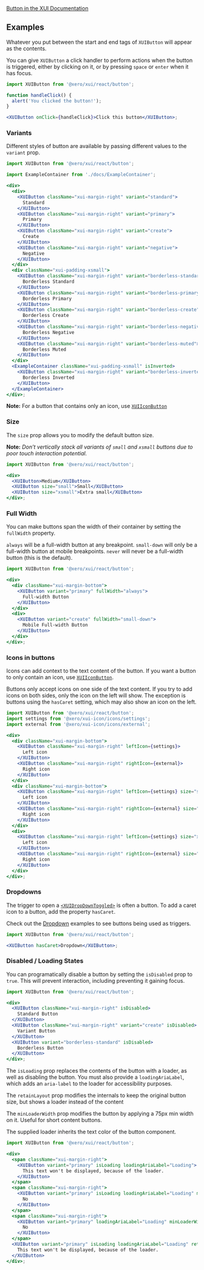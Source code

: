 <div class="xui-margin-vertical">
	<a href="../section-components-controls-button.html" isDocLink>Button in the XUI Documentation</a>
</div>

## Examples

Whatever you put between the start and end tags of `XUIButton` will appear as the contents.

You can give `XUIButton` a click handler to perform actions when the button is triggered, either by clicking on it, or by pressing `space` or `enter` when it has focus.

```jsx harmony
import XUIButton from '@xero/xui/react/button';

function handleClick() {
  alert('You clicked the button!');
}

<XUIButton onClick={handleClick}>Click this button</XUIButton>;
```

### Variants

Different styles of button are available by passing different values to the `variant` prop.

```jsx harmony
import XUIButton from '@xero/xui/react/button';

import ExampleContainer from './docs/ExampleContainer';

<div>
  <div>
    <XUIButton className="xui-margin-right" variant="standard">
      Standard
    </XUIButton>
    <XUIButton className="xui-margin-right" variant="primary">
      Primary
    </XUIButton>
    <XUIButton className="xui-margin-right" variant="create">
      Create
    </XUIButton>
    <XUIButton className="xui-margin-right" variant="negative">
      Negative
    </XUIButton>
  </div>
  <div className="xui-padding-xsmall">
    <XUIButton className="xui-margin-right" variant="borderless-standard">
      Borderless Standard
    </XUIButton>
    <XUIButton className="xui-margin-right" variant="borderless-primary">
      Borderless Primary
    </XUIButton>
    <XUIButton className="xui-margin-right" variant="borderless-create">
      Borderless Create
    </XUIButton>
    <XUIButton className="xui-margin-right" variant="borderless-negative">
      Borderless Negative
    </XUIButton>
    <XUIButton className="xui-margin-right" variant="borderless-muted">
      Borderless Muted
    </XUIButton>
  </div>
  <ExampleContainer className="xui-padding-xsmall" isInverted>
    <XUIButton className="xui-margin-right" variant="borderless-inverted">
      Borderless Inverted
    </XUIButton>
  </ExampleContainer>
</div>;
```

**Note:** For a button that contains only an icon, use [`XUIIconButton`](#icon-button)

### Size

The `size` prop allows you to modify the default button size.

**Note:** _Don’t vertically stack all variants of `small` and `xsmall` buttons due to poor touch interaction potential._

```jsx harmony
import XUIButton from '@xero/xui/react/button';

<div>
  <XUIButton>Medium</XUIButton>
  <XUIButton size="small">Small</XUIButton>
  <XUIButton size="xsmall">Extra small</XUIButton>
</div>;
```

### Full Width

You can make buttons span the width of their container by setting the `fullWidth` property.

`always` will be a full-width button at any breakpoint.
`small-down` will only be a full-width button at mobile breakpoints.
`never` will never be a full-width button (this is the default).

```jsx harmony
import XUIButton from '@xero/xui/react/button';

<div>
  <div className="xui-margin-bottom">
    <XUIButton variant="primary" fullWidth="always">
      Full-width Button
    </XUIButton>
  </div>
  <div>
    <XUIButton variant="create" fullWidth="small-down">
      Mobile Full-width Button
    </XUIButton>
  </div>
</div>;
```

### Icons in buttons

Icons can add context to the text content of the button. If you want a button to only contain an icon, use [`XUIIconButton`](#icon-button).

Buttons only accept icons on one side of the text content. If you try to add icons on both sides, only the icon on the left will show. The exception is buttons using the `hasCaret` setting, which may also show an icon on the left.

```jsx harmony
import XUIButton from '@xero/xui/react/button';
import settings from '@xero/xui-icon/icons/settings';
import external from '@xero/xui-icon/icons/external';

<div>
  <div className="xui-margin-bottom">
    <XUIButton className="xui-margin-right" leftIcon={settings}>
      Left icon
    </XUIButton>
    <XUIButton className="xui-margin-right" rightIcon={external}>
      Right icon
    </XUIButton>
  </div>
  <div className="xui-margin-bottom">
    <XUIButton className="xui-margin-right" leftIcon={settings} size="small">
      Left icon
    </XUIButton>
    <XUIButton className="xui-margin-right" rightIcon={external} size="small">
      Right icon
    </XUIButton>
  </div>
  <div>
    <XUIButton className="xui-margin-right" leftIcon={settings} size="xsmall">
      Left icon
    </XUIButton>
    <XUIButton className="xui-margin-right" rightIcon={external} size="xsmall">
      Right icon
    </XUIButton>
  </div>
</div>;
```

### Dropdowns

The trigger to open a [`<XUIDropDownToggled>`](#dropdown) is often a button. To add a caret icon to a button, add the property `hasCaret`.

Check out the [Dropdown](#dropdown) examples to see buttons being used as triggers.

```jsx harmony
import XUIButton from '@xero/xui/react/button';

<XUIButton hasCaret>Dropdown</XUIButton>;
```

### Disabled / Loading States

You can programatically disable a button by setting the `isDisabled` prop to `true`. This will prevent interaction, including preventing it gaining focus.

```jsx harmony
import XUIButton from '@xero/xui/react/button';

<div>
  <XUIButton className="xui-margin-right" isDisabled>
    Standard Button
  </XUIButton>
  <XUIButton className="xui-margin-right" variant="create" isDisabled>
    Variant Button
  </XUIButton>
  <XUIButton variant="borderless-standard" isDisabled>
    Borderless Button
  </XUIButton>
</div>;
```

The `isLoading` prop replaces the contents of the button with a loader, as well as disabling the button. You must also provide a `loadingAriaLabel`, which adds an `aria-label` to the loader for accessibility purposes.

The `retainLayout` prop modifies the internals to keep the original button size, but shows a loader instead of the content

The `minLoaderWidth` prop modifies the button by applying a 75px min width on it. Useful for short content buttons.

The supplied loader inherits the text color of the button component.

```jsx harmony
import XUIButton from '@xero/xui/react/button';

<div>
  <span className="xui-margin-right">
    <XUIButton variant="primary" isLoading loadingAriaLabel="Loading">
      This text won't be displayed, because of the loader.
    </XUIButton>
  </span>
  <span className="xui-margin-right">
    <XUIButton variant="primary" isLoading loadingAriaLabel="Loading" minLoaderWidth>
      No
    </XUIButton>
  </span>
  <span className="xui-margin-right">
    <XUIButton variant="primary" loadingAriaLabel="Loading" minLoaderWidth>
      No
    </XUIButton>
  </span>
  <XUIButton variant="primary" isLoading loadingAriaLabel="Loading" retainLayout={false}>
    This text won't be displayed, because of the loader.
  </XUIButton>
</div>;
```
